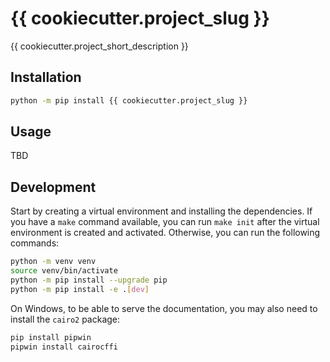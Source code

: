 # {{ cookiecutter.project_slug }}

{{ cookiecutter.project_short_description }}

## Installation

```bash
python -m pip install {{ cookiecutter.project_slug }}
```

## Usage

TBD

## Development

Start by creating a virtual environment and installing the dependencies.
If you have a `make` command available, you can run `make init` after
the virtual environment is created and activated. Otherwise, you can run
the following commands:

```bash
python -m venv venv
source venv/bin/activate
python -m pip install --upgrade pip
python -m pip install -e .[dev]
```

On Windows, to be able to serve the documentation, you may also need to
install the `cairo2` package:

```bash
pip install pipwin
pipwin install cairocffi
```
